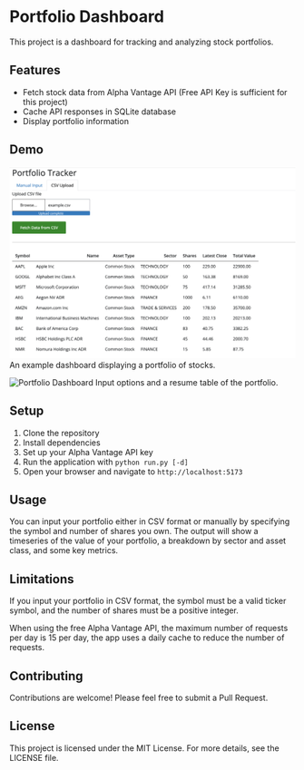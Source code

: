 # Portfolio Dashboard

This project is a dashboard for tracking and analyzing stock portfolios.

## Features

- Fetch stock data from Alpha Vantage API (Free API Key is sufficient for this project)
- Cache API responses in SQLite database
- Display portfolio information

## Demo

![Portfolio Dashboard](./demo_pics/dashboard.png)
An example dashboard displaying a portfolio of stocks.


![Portfolio Dashboard](./demo_pics/portfolio_input.png)
Input options and a resume table of the portfolio.

## Setup

1. Clone the repository
2. Install dependencies
3. Set up your Alpha Vantage API key
4. Run the application with `python run.py [-d]`
5. Open your browser and navigate to `http://localhost:5173`

## Usage

You can input your portfolio either in CSV format or manually by specifying the symbol and number of shares you own. The output will show a timeseries of the value of your portfolio, a breakdown by sector and asset class, and some key metrics.

## Limitations

If you input your portfolio in CSV format, the symbol must be a valid ticker symbol, and the number of shares must be a positive integer.

When using the free Alpha Vantage API, the maximum number of requests per day is 15 per day, the app uses a daily cache to reduce the number of requests.


## Contributing

Contributions are welcome! Please feel free to submit a Pull Request.

## License

This project is licensed under the MIT License. For more details, see the LICENSE file.